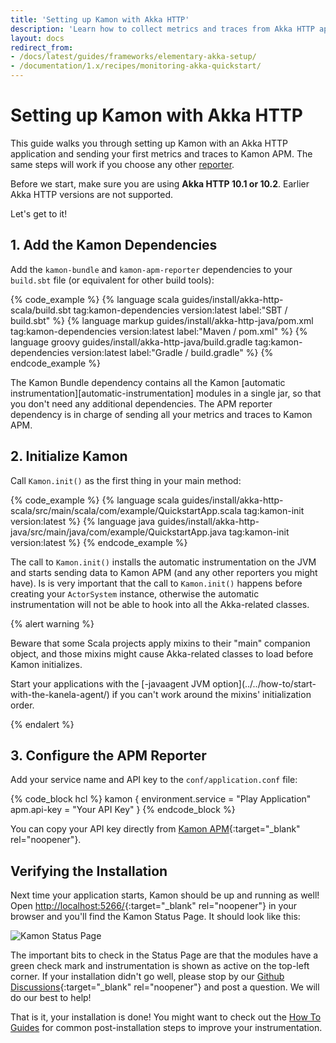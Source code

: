 ```yaml
---
title: 'Setting up Kamon with Akka HTTP'
description: 'Learn how to collect metrics and traces from Akka HTTP apps using Kamon'
layout: docs
redirect_from:
- /docs/latest/guides/frameworks/elementary-akka-setup/
- /documentation/1.x/recipes/monitoring-akka-quickstart/
---
```


Setting up Kamon with Akka HTTP
====================================

This guide walks you through setting up Kamon with an Akka HTTP application and sending your first metrics and traces to
Kamon APM. The same steps will work if you choose any other [reporter][reporter].

Before we start, make sure you are using **Akka HTTP 10.1 or 10.2**. Earlier Akka HTTP versions are not supported.

Let's get to it!


## 1. Add the Kamon Dependencies

Add the `kamon-bundle` and `kamon-apm-reporter` dependencies to your `build.sbt` file (or equivalent for other build 
tools):

{% code_example %}
{%   language scala guides/install/akka-http-scala/build.sbt tag:kamon-dependencies version:latest label:"SBT / build.sbt" %}
{%   language markup guides/install/akka-http-java/pom.xml tag:kamon-dependencies version:latest label:"Maven / pom.xml" %}
{%   language groovy guides/install/akka-http-java/build.gradle tag:kamon-dependencies version:latest label:"Gradle / build.gradle" %}
{% endcode_example %}

The Kamon Bundle dependency contains all the Kamon [automatic instrumentation][automatic-instrumentation] modules in a
single jar, so that you don't need any additional dependencies. The APM reporter dependency is in charge of sending all
your metrics and traces to Kamon APM.


## 2. Initialize Kamon

Call `Kamon.init()` as the first thing in your main method:

{% code_example %}
{%   language scala guides/install/akka-http-scala/src/main/scala/com/example/QuickstartApp.scala tag:kamon-init version:latest %}
{%   language java guides/install/akka-http-java/src/main/java/com/example/QuickstartApp.java tag:kamon-init version:latest %}
{% endcode_example %}

The call to `Kamon.init()` installs the automatic instrumentation on the JVM and starts sending data to Kamon APM (and
any other reporters you might have). Is is very important that the call to `Kamon.init()` happens before creating your 
`ActorSystem` instance, otherwise the automatic instrumentation will not be able to hook into all the Akka-related classes.

{% alert warning %}
  <p>
    Beware that some Scala projects apply mixins to their "main" companion object, and those mixins might cause
    Akka-related classes to load before Kamon initializes.
  </p>

  <p>
    Start your applications with the [-javaagent JVM option](../../how-to/start-with-the-kanela-agent/) if you can't work
    around the mixins' initialization order.
  </p>
{% endalert %}


## 3. Configure the APM Reporter

Add your service name and API key to the `conf/application.conf` file:

{% code_block hcl %}
kamon {
  environment.service = "Play Application"
  apm.api-key = "Your API Key"
}
{% endcode_block %}

You can copy your API key directly from [Kamon APM](https://apm.kamon.io?envinfo=show){:target="_blank" rel="noopener"}.


Verifying the Installation
--------------------------

Next time your application starts, Kamon should be up and running as well! Open [http://localhost:5266/](http://localhost:5266/){:target="_blank" rel="noopener"}
in your browser and you'll find the Kamon Status Page. It should look like this:

<img class="img-fluid" src="/assets/img/kamon-status-page.png" alt="Kamon Status Page">

The important bits to check in the Status Page are that the modules have a green check mark and instrumentation is shown
as active on the top-left corner. If your installation didn't go well, please stop by our [Github Discussions](https://github.com/kamon-io/Kamon/discussions){:target="_blank" rel="noopener"}
and post a question. We will do our best to help!

That is it, your installation is done! You might want to check out the [How To Guides][how-to-guides] for common 
post-installation steps to improve your instrumentation.

[reporter]: ../../../reporters/
[how-to-guides]: ../../../guides/#how-to-guides